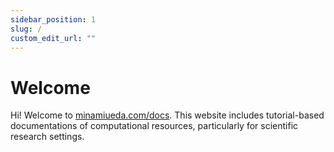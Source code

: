 ```yaml
---
sidebar_position: 1
slug: /
custom_edit_url: ""
---
```


# Welcome

Hi! Welcome to [minamiueda.com/docs](https://minamiueda.com/docs).
This website includes tutorial-based documentations of computational resources, particularly for scientific research settings.
